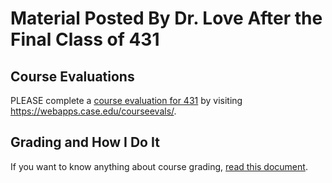 # Material Posted By Dr. Love After the Final Class of 431

## Course Evaluations

PLEASE complete a [course evaluation for 431](https://webapps.case.edu/courseevals/) by visiting https://webapps.case.edu/courseevals/.

## Grading and How I Do It

If you want to know anything about course grading, [read this document](https://github.com/THOMASELOVE/431-2018/blob/master/slides/postclass/grades.md).
